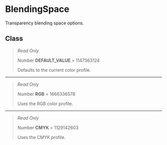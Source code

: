 # BlendingSpace
Transparency blending space options.

## Class
> *Read Only* 
> 
> Number **DEFAULT_VALUE** = 1147563124
> 
> Defaults to the current color profile.
*** 
> *Read Only* 
> 
> Number **RGB** = 1666336578
> 
> Uses the RGB color profile.
*** 
> *Read Only* 
> 
> Number **CMYK** = 1129142603
> 
> Uses the CMYK profile.

